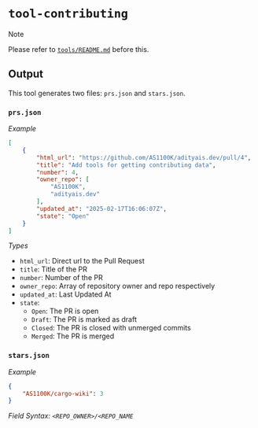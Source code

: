 # `tool-contributing`

> [!NOTE]
> Please refer to [`tools/README.md`](../README.md) before this.

## Output
This tool generates two files: `prs.json` and `stars.json`.

### `prs.json`

_Example_

```json
[
    {
        "html_url": "https://github.com/AS1100K/adityais.dev/pull/4",
        "title": "Add tools for getting contributing data",
        "number": 4,
        "owner_repo": [
            "AS1100K",
            "adityais.dev"
        ],
        "updated_at": "2025-02-17T16:06:07Z",
        "state": "Open"
    }
]
```

_Types_

- `html_url`: Direct url to the Pull Request
- `title`: Title of the PR
- `number`: Number of the PR
- `owner_repo`: Array of repository owner and repo respectively
- `updated_at`: Last Updated At
- `state`:
    - `Open`: The PR is open
    - `Draft`: The PR is marked as draft
    - `Closed`: The PR is closed with unmerged commits
    - `Merged`: The PR is merged

### `stars.json`

_Example_

```json
{
    "AS1100K/cargo-wiki": 3
}
```

_Field Syntax: `<REPO_OWNER>/<REPO_NAME`_